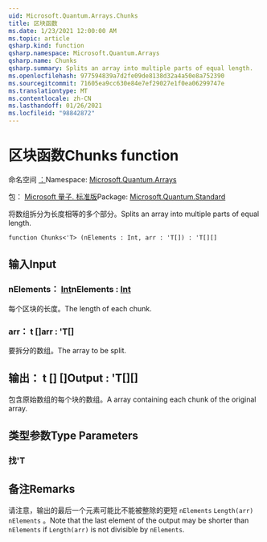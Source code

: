 ```yaml
---
uid: Microsoft.Quantum.Arrays.Chunks
title: 区块函数
ms.date: 1/23/2021 12:00:00 AM
ms.topic: article
qsharp.kind: function
qsharp.namespace: Microsoft.Quantum.Arrays
qsharp.name: Chunks
qsharp.summary: Splits an array into multiple parts of equal length.
ms.openlocfilehash: 977594839a7d2fe09de8138d32a4a50e8a752390
ms.sourcegitcommit: 71605ea9cc630e84e7ef29027e1f0ea06299747e
ms.translationtype: MT
ms.contentlocale: zh-CN
ms.lasthandoff: 01/26/2021
ms.locfileid: "98842872"
---
```

# <a name="chunks-function"></a><span data-ttu-id="16b58-102">区块函数</span><span class="sxs-lookup"><span data-stu-id="16b58-102">Chunks function</span></span>

<span data-ttu-id="16b58-103">命名空间 [：](xref:Microsoft.Quantum.Arrays)</span><span class="sxs-lookup"><span data-stu-id="16b58-103">Namespace: [Microsoft.Quantum.Arrays](xref:Microsoft.Quantum.Arrays)</span></span>

<span data-ttu-id="16b58-104">包： [Microsoft 量子. 标准版](https://nuget.org/packages/Microsoft.Quantum.Standard)</span><span class="sxs-lookup"><span data-stu-id="16b58-104">Package: [Microsoft.Quantum.Standard](https://nuget.org/packages/Microsoft.Quantum.Standard)</span></span>


<span data-ttu-id="16b58-105">将数组拆分为长度相等的多个部分。</span><span class="sxs-lookup"><span data-stu-id="16b58-105">Splits an array into multiple parts of equal length.</span></span>

```qsharp
function Chunks<'T> (nElements : Int, arr : 'T[]) : 'T[][]
```


## <a name="input"></a><span data-ttu-id="16b58-106">输入</span><span class="sxs-lookup"><span data-stu-id="16b58-106">Input</span></span>

### <a name="nelements--int"></a><span data-ttu-id="16b58-107">nElements： [Int](xref:microsoft.quantum.lang-ref.int)</span><span class="sxs-lookup"><span data-stu-id="16b58-107">nElements : [Int](xref:microsoft.quantum.lang-ref.int)</span></span>

<span data-ttu-id="16b58-108">每个区块的长度。</span><span class="sxs-lookup"><span data-stu-id="16b58-108">The length of each chunk.</span></span>


### <a name="arr--t"></a><span data-ttu-id="16b58-109">arr： t []</span><span class="sxs-lookup"><span data-stu-id="16b58-109">arr : 'T[]</span></span>

<span data-ttu-id="16b58-110">要拆分的数组。</span><span class="sxs-lookup"><span data-stu-id="16b58-110">The array to be split.</span></span>



## <a name="output--t"></a><span data-ttu-id="16b58-111">输出： t [] []</span><span class="sxs-lookup"><span data-stu-id="16b58-111">Output : 'T[][]</span></span>

<span data-ttu-id="16b58-112">包含原始数组的每个块的数组。</span><span class="sxs-lookup"><span data-stu-id="16b58-112">A array containing each chunk of the original array.</span></span>

## <a name="type-parameters"></a><span data-ttu-id="16b58-113">类型参数</span><span class="sxs-lookup"><span data-stu-id="16b58-113">Type Parameters</span></span>

### <a name="t"></a><span data-ttu-id="16b58-114">找</span><span class="sxs-lookup"><span data-stu-id="16b58-114">'T</span></span>



## <a name="remarks"></a><span data-ttu-id="16b58-115">备注</span><span class="sxs-lookup"><span data-stu-id="16b58-115">Remarks</span></span>

<span data-ttu-id="16b58-116">请注意，输出的最后一个元素可能比不能被整除的更短 `nElements` `Length(arr)` `nElements` 。</span><span class="sxs-lookup"><span data-stu-id="16b58-116">Note that the last element of the output may be shorter than `nElements` if `Length(arr)` is not divisible by `nElements`.</span></span>